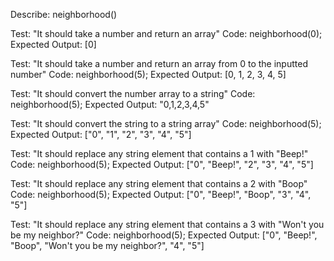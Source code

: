 Describe: neighborhood()

Test: "It should take a number and return an array"
Code:
neighborhood(0);
Expected Output: [0]

Test: "It should take a number and return an array from 0 to the inputted number"
Code:
neighborhood(5);
Expected Output: [0, 1, 2, 3, 4, 5]

Test: "It should convert the number array to a string"
Code:
neighborhood(5);
Expected Output: "0,1,2,3,4,5"

Test: "It should convert the string to a string array"
Code:
neighborhood(5);
Expected Output: ["0", "1", "2", "3", "4", "5"]

Test: "It should replace any string element that contains a 1 with "Beep!"
Code:
neighborhood(5);
Expected Output: ["0", "Beep!", "2", "3", "4", "5"]

Test: "It should replace any string element that contains a 2 with "Boop"
Code:
neighborhood(5);
Expected Output: ["0", "Beep!", "Boop", "3", "4", "5"]

Test: "It should replace any string element that contains a 3 with "Won't you be my neighbor?"
Code:
neighborhood(5);
Expected Output: ["0", "Beep!", "Boop", "Won't you be my neighbor?", "4", "5"]
